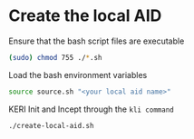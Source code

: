 # Create the local AID

Ensure that the bash script files are executable

```bash
(sudo) chmod 755 ./*.sh
```

Load the bash environment variables

```bash
source source.sh "<your local aid name>"
```

KERI Init and Incept through the `kli command`

```bash
./create-local-aid.sh
```
